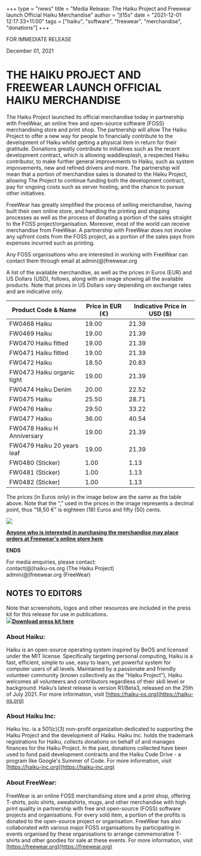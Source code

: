 +++
type = "news"
title = "Media Release: The Haiku Project and Freewear launch Official Haiku Merchandise"
author = "jt15s"
date = "2021-12-01 12:17:33+11:00"
tags = ["haiku", "software", "freewear", "merchandise", "donations"]
+++

<p align="left">FOR IMMEDIATE RELEASE</p>
<p align="left">December 01, 2021</p>

# THE HAIKU PROJECT AND FREEWEAR LAUNCH OFFICIAL HAIKU MERCHANDISE
The Haiku Project launched its official merchandise today in partnership with FreeWear, an online free and open-source software (FOSS) merchandising store and print shop. The partnership will allow The Haiku Project to offer a new way for people to financially contribute to the development of Haiku whilst getting a physical item in return for their gratitude. Donations greatly contribute to initiatives such as the recent development contract, which is allowing waddlesplash, a respected Haiku contributor, to make further general improvements to Haiku, such as system improvements, new and refined drivers and more. The partnership will mean that a portion of merchandise sales is donated to the Haiku Project, allowing The Project to continue funding both the development contract, pay for ongoing costs such as server hosting, and the chance to pursue other initiatives.   

FreeWear has greatly simplified the process of selling merchandise, having built their own online store, and handling the printing and shipping processes as well as the process of donating a portion of the sales straight to the FOSS project/organisation. Moreover, most of the world can receive merchandise from FreeWear. A partnership with FreeWear does not involve any upfront costs from the FOSS project, as a portion of the sales pays from expenses incurred such as printing.   

Any FOSS organisations who are interested in working with FreeWear can contact them through email at admin(@)freewear.org   

A list of the available merchandise, as well as the prices in Euros (EUR) and US Dollars (USD), follows, along with an image showing all the available products. Note that prices in US Dollars vary depending on exchange rates and are indicative only.   

| Product Code & Name        | Price in EUR (€) | Indicative Price in USD ($) |
|----------------------------|------------------|-----------------------------|
| FW0468 Haiku               | 19.00            | 21.39                       |
| FW0469 Haiku               | 19.00            | 21.39                       |
| FW0470 Haiku fitted        | 19.00            | 21.39                       |
| FW0471 Haiku fitted        | 19.00            | 21.39                       |
| FW0472 Haiku               | 18.50            | 20.83                       |
| FW0473 Haiku organic tight | 19.00            | 21.39                       |
| FW0474 Haiku Denim         | 20.00            | 22.52                       |
| FW0475 Haiku               | 25.50            | 28.71                       |
| FW0476 Haiku               | 29.50            | 33.22                       |
| FW0477 Haiku               | 36.00            | 40.54                       |
| FW0478 Haiku H Anniversary | 19.00            | 21.39                       |
| FW0479 Haiku 20 years leaf | 19.00            | 21.39                       |
| FW0480 (Sticker)           | 1.00             | 1.13                        |
| FW0481 (Sticker)           | 1.00             | 1.13                        |
| FW0482 (Sticker)           | 1.00             | 1.13                        |

The prices (in Euros only) in the image below are the same as the table above. Note that the “,” used in the prices in the image represents a decimal point, thus “18,50 €” is eighteen (18) Euros and fifty (50) cents.   

<img src="/files/Haiku Project_prices.png"/>  

<br>

[**Anyone who is interested in purchasing the merchandise may place orders at Freewear's online store here**](https://www.freewear.org/Haiku).

**ENDS**

For media enquiries, please contact:   
contact(@)haiku-os.org (The Haiku Project)   
admin(@)freewear.org (FreeWear)  


## NOTES TO EDITORS
Note that screenshots, logos and other resources are included in the press kit for this
release for use in publications.   
<a href="/files/Haiku and Freewear Press Kit.zip"><img src="/images/download_32.png"/>**Download press kit here**</a> 

### About Haiku:
Haiku is an open-source operating system inspired by BeOS and licensed under the MIT license. Specifically targeting personal computing, Haiku is a fast, efficient, simple to use, easy to learn, yet powerful system for computer users of all levels. Maintained by a passionate and friendly volunteer community (known collectively as the "Haiku Project"), Haiku welcomes all volunteers and contributors regardless of their skill level or background. Haiku’s latest release is version R1/Beta3, released on the 25th of July 2021. For more information, visit [https://haiku-os.org](https://haiku-os.org)   

### About Haiku Inc:
Haiku Inc. is a 501(c)(3) non-profit organization dedicated to supporting the Haiku Project and the development of Haiku. Haiku Inc. holds the trademark registrations for Haiku, collects donations on behalf of and manages finances for the Haiku Project. In the past, donations collected have been used to fund paid development contracts and the Haiku Code Drive - a program like Google's Summer of Code. For more information, visit [https://haiku-inc.org](https://haiku-inc.org)   

### About FreeWear:
FreeWear is an online FOSS merchandising store and a print shop, offering T-shirts, polo shirts, sweatshirts, mugs, and other merchandise with high print quality in partnership with free and open-source (FOSS) software projects and organisations. For every sold item, a portion of the profits is donated to the open-source project or organisation. FreeWear has also collaborated with various major FOSS organisations by participating in events organised by these organisations to arrange commemorative T-shirts and other goodies for sale at these events. For more information, visit [https://freewear.org](https://freewear.org)   

